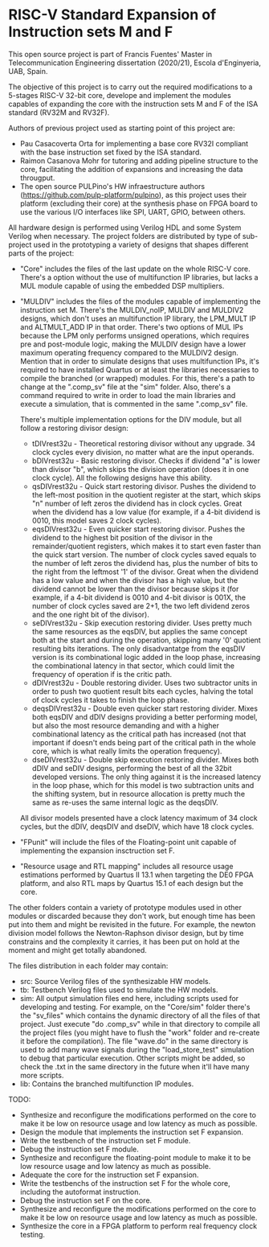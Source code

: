 # RISC-V Standard Expansion of Instruction sets M and F

This open source project is part of Francis Fuentes' Master in Telecommunication Engineering dissertation (2020/21), Escola d'Enginyeria, UAB, Spain.

The objective of this project is to carry out the required modifications to a 5-stages RISC-V 32-bit core, develope and implement the modules capables of expanding the core with the instruction sets M and F of the ISA standard (RV32M and RV32F).

Authors of previous project used as starting point of this project are:
 - Pau Casacoverta Orta for implementing a base core RV32I compliant with the base instruction set fixed by the ISA standard.
 - Raimon Casanova Mohr for tutoring and adding pipeline structure to the core, facilitating the addition of expansions and increasing the data througput.
 - The open source PULPino's HW infraestructure authors (https://github.com/pulp-platform/pulpino), as this project uses their platform (excluding their core) at the synthesis phase on FPGA board to use the various I/O interfaces like SPI, UART, GPIO, between others.

All hardware design is performed using Verilog HDL and some System Verilog when necessary. The project folders are distributed by type of sub-project used in the prototyping a variety of designs that shapes different parts of the project:
 - "Core" includes the files of the last update on the whole RISC-V core. There's a option without the use of multifunction IP libraries, but lacks a MUL module capable of using the embedded DSP multipliers.
 - "MULDIV" includes the files of the modules capable of implementing the instruction set M. There's the MULDIV_noIP, MULDIV and MULDIV2 designs, which don't uses an multifunction IP library, the LPM_MULT IP and ALTMULT_ADD IP in that order. There's two options of MUL IPs because the LPM only performs unsigned operations, which requires pre and post-module logic, making the MULDIV design have a lower maximum operating frequency compared to the MULDIV2 design.
   Mention that in order to simulate designs that uses multifunction IPs, it's required to have installed Quartus or at least the libraries necessaries to compile the branched (or wrapped) modules. For this, there's a path to change at the ".comp_sv" file at the "sim" folder. Also, there's a command required to write in order to load the main libraries and execute a simulation, that is commented in the same ".comp_sv" file.

    There's multiple implementation options for the DIV module, but all follow a restoring divisor design:
    - tDIVrest32u - Theoretical restoring divisor without any upgrade. 34 clock cycles every division, no matter what are the input operands.
    - bDIVrest32u - Basic restoring divisor. Checks if dividend "a" is lower than divisor "b", which skips the division operation (does it in one clock cycle). All the following designs have this ability.
    - qsDIVrest32u - Quick start restoring divisor. Pushes the dividend to the left-most position in the quotient register at the start, which skips "n" number of left zeros the dividend has in clock cycles. Great when the dividend has a low value (for example, if a 4-bit dividend is 0010, this model saves 2 clock cycles).
    - eqsDIVrest32u - Even quicker start restoring divisor. Pushes the dividend to the highest bit position of the divisor in the remainder/quotient registers, which makes it to start even faster than the quick start version. The number of clock cycles saved equals to the number of left zeros the dividend has, plus the number of bits to the right from the leftmost '1' of the divisor. Great when the dividend has a low value and when the divisor has a high value, but the dividend cannot be lower than the divisor because skips it (for example, if a 4-bit dividend is 0010 and 4-bit divisor is 001X, the number of clock cycles saved are 2+1, the two left dividend zeros and the one right bit of the divisor).
    - seDIVrest32u - Skip execution restoring divider. Uses pretty much the same resources as the eqsDIV, but applies the same concept both at the start and during the operation, skipping many '0' quotient resulting bits iterations. The only disadvantatge from the eqsDIV version is its combinational logic added in the loop phase, increasing the combinational latency in that sector, which could limit the frequency of operation if is the critic path.
    - dDIVrest32u - Double restoring divider. Uses two subtractor units in order to push two quotient result bits each cycles, halving the total of clock cycles it takes to finish the loop phase.
    - deqsDIVrest32u - Double even quicker start restoring divider. Mixes both eqsDIV and dDIV designs providing a better performing model, but also the most resource demanding and with a higher combinational latency as the critical path has increased (not that important if doesn't ends being part of the critical path in the whole core, which is what really limits the operation frequency).
    - dseDIVrest32u - Double skip execution restoring divider. Mixes both dDIV and seDIV designs, performing the best of all the 32bit developed versions. The only thing against it is the increased latency in the loop phase, which for this model is two subtraction units and the shifting system, but in resource allocation is pretty much the same as re-uses the same internal logic as the deqsDIV.

    All divisor models presented have a clock latency maximum of 34 clock cycles, but the dDIV, deqsDIV and dseDIV, which have 18 clock cycles. 

 - "FPunit" will include the files of the Floating-point unit capable of implementing the expansion insctruction set F.

 - "Resource usage and RTL mapping" includes all resource usage estimations performed by Quartus II 13.1 when targeting the DE0 FPGA platform, and also RTL maps by Quartus 15.1 of each design but the core.


The other folders contain a variety of prototype modules used in other modules or discarded because they don't work, but enough time has been put into them and might be revisited in the future. For example, the newton division model follows the Newton-Raphson divisor design, but by time constrains and the complexity it carries, it has been put on hold at the moment and might get totally abandoned.

The files distribution in each folder may contain:
 - src: Source Verilog files of the synthesizable HW models.
 - tb: Testbench Verilog files used to simulate the HW models.
 - sim: All output simulation files end here, including scripts used for developing and testing. For example, on the "Core/sim" folder there's the "sv_files" which contains the dynamic directory of all the files of that project. Just execute "do .comp_sv" while in that directory to compile all the project files (you might have to flush the "work" folder and re-create it before the compilation). The file "wave.do" in the same directory is used to add many wave signals during the "load_store_test" simulation to debug that particular execution. Other scripts might be added, so check the .txt in the same directory in the future when it'll have many more scripts.
 - lib: Contains the branched multifunction IP modules. 
 
TODO:
- Synthesize and reconfigure the modifications performed on the core to make it be low on resource usage and low latency as much as possible.
- Design the module that implements the instruction set F expansion.
- Write the testbench of the instruction set F module.
- Debug the instruction set F module.
- Synthesize and reconfigure the floating-point module to make it to be low resource usage and low latency as much as possible.
- Adequate the core for the instruction set F expansion.
- Write the testbenchs of the instruction set F for the whole core, including the autoformat instruction.
- Debug the instruction set F on the core.
- Synthesize and reconfigure the modifications performed on the core to make it be low on resource usage and low latency as much as possible.
- Synthesize the core in a FPGA platform to perform real frequency clock testing.
